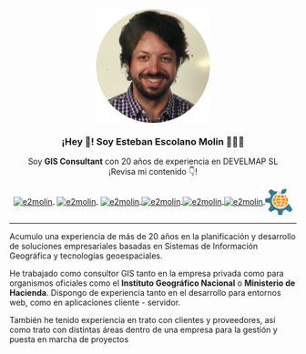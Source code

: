 <p align="center" width="300">
   <img align="center" width="200" src="img/avatar-rounded.png" />
   <h3 align="center">¡Hey 👋! Soy Esteban Escolano Molin 👨🏻‍💻</h3>
</p>

<p align="center">
  Soy <strong>GIS Consultant</strong> con 20 años de experiencia en DEVELMAP SL<br />¡Revisa mi contenido 👇!
</p>
<p align="center">
   <a href="https://www.linkedin.com/in/estebanescolano" target="blank" style='margin-right:4px'>
    <img align="center" src="https://cdn.jsdelivr.net/npm/simple-icons@3.0.1/icons/linkedin.svg" alt="e2molin" height="48px" width="48px" />
  </a>
   <a href="https://www.develmap.com/cvitae/assets/docs/CVitae_Esteban_Escolano_Molin.pdf" target="blank" style='margin-right:4px'>
    <img align="center" src="https://cdn.jsdelivr.net/npm/simple-icons@3.0.1/icons/superuser.svg" alt="e2molin" height="48px" width="48px" />
  </a>
  <a href="https://www.instagram.com/e2molin/" target="blank">
    <img align="center" src="https://cdn.jsdelivr.net/npm/simple-icons@3.0.1/icons/instagram.svg" alt="e2molin" height="48px" width="48px" />
  </a>
  <a href="https://twitter.com/e2molin" target="blank">
    <img align="center" src="https://cdn.jsdelivr.net/npm/simple-icons@3.0.1/icons/twitter.svg" alt="e2molin" height="48px" width="48px" />
  </a>
  <a href="mailto:esteban.emolin@gmail.com" target="blank">
    <img align="center" src="https://cdn.jsdelivr.net/npm/simple-icons@3.0.1/icons/gmail.svg" alt="e2molin" height="48px" width="48px" />
  </a>
  <a href="https://www.pinterest.es/eescolanomolin/_saved/" target="blank">
    <img align="center" src="https://cdn.jsdelivr.net/npm/simple-icons@3.0.1/icons/pinterest.svg" alt="e2molin" height="48px" width="48px" />
  </a>
  <a href="https://www.develmap.com/cvitae/" target="blank">
    <img align="center" src="img/logo-develmap.png" alt="e2molin" height="48px" width="48px" />
  </a>  
</p>
 
---

Acumulo una experiencia de más de 20 años en la planificación y desarrollo de soluciones empresariales basadas en Sistemas de Información Geográfica y tecnologías geoespaciales.

He trabajado como consultor GIS tanto en la empresa privada como para organismos oficiales como el **Instituto Geográfico Nacional** o **Ministerio de Hacienda**. Dispongo de experiencia tanto en el desarrollo para entornos web, como en aplicaciones cliente - servidor.

También he tenido experiencia en trato con clientes y proveedores, así como trato con distintas áreas dentro de una empresa para la gestión y puesta en marcha de proyectos


